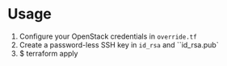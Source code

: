 Usage
=====

1. Configure your OpenStack credentials in ``override.tf``
2. Create a password-less SSH key in ``id_rsa`` and ``id_rsa.pub`
3. $ terraform apply
